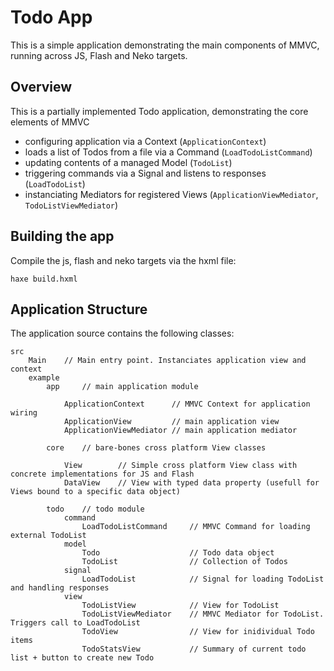Todo App
============

This is a simple application demonstrating the main components of MMVC, running across JS, Flash and Neko targets.


Overview
-----------

This is a partially implemented Todo application, demonstrating the core elements of MMVC

* configuring application via a Context (`ApplicationContext`)
* loads a list of Todos from a file via a Command (`LoadTodoListCommand`)
* updating contents of a managed Model (`TodoList`) 
* triggering commands via a Signal and listens to responses (`LoadTodoList`)
* instanciating Mediators for registered Views (`ApplicationViewMediator`, `TodoListViewMediator`)


Building the app
-------------

Compile the js, flash and neko targets via the hxml file:

	haxe build.hxml


Application Structure
---------------------

The application source contains the following classes:


	src
		Main 	// Main entry point. Instanciates application view and context
		example
			app 	// main application module

				ApplicationContext 		// MMVC Context for application wiring 
				ApplicationView 		// main application view
				ApplicationViewMediator	// main application mediator

			core 	// bare-bones cross platform View classes

				View 		// Simple cross platform View class with concrete implementations for JS and Flash
				DataView	// View with typed data property (usefull for Views bound to a specific data object)

			todo 	// todo module
				command
					LoadTodoListCommand 	// MMVC Command for loading external TodoList
				model
					Todo 					// Todo data object
					TodoList 				// Collection of Todos
				signal
					LoadTodoList 			// Signal for loading TodoList and handling responses
				view
					TodoListView 			// View for TodoList
					TodoListViewMediator 	// MMVC Mediator for TodoList. Triggers call to LoadTodoList
					TodoView 				// View for inidividual Todo items
					TodoStatsView 			// Summary of current todo list + button to create new Todo
	
